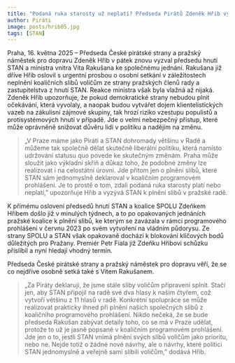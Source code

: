 ```yaml
---
title: "Podaná ruka starosty už neplatí? Předseda Pirátů Zdeněk Hřib vyzval předsedu hnutí Starostů Víta Rakušana k jednání"
author: Piráti
image: posts/hrib05.jpg
tags: [STAN]
---
```


Praha, 16. května 2025 – Předseda České pirátské strany a pražský náměstek pro dopravu Zdeněk Hřib v pátek znovu vyzval předsedu hnutí STAN a ministra vnitra Víta Rakušana ke společnému jednání. Rakušana již dříve Hřib oslovil s urgentní prosbou o osobní setkání v záležitostech neplnění koaličních slibů voličům ze strany pražských členů rady a zastupitelstva z hnutí STAN. Reakce ministra však byla vlažná až nijaká. Zdeněk Hřib upozorňuje, že pokud demokratické strany nebudou plnit očekávání, která vyvolaly, a naopak budou vytvářet dojem klientelistických vazeb na zákulisní zájmové skupiny, tak hrozí riziko vzestupu populistů a protisystémových hnutí v případě. Jde o velmi nebezpečný přístup, které může oprávněně snižovat důvěru lidí v politiku a nadějím na změnu.

> „V Praze máme jako Piráti a STAN dohromady většinu v Radě a můžeme tak společně dělat skutečně liberální politiku, která namísto udržování statusu quo povede ke skutečným změnám. Praha může sloužit jako výkladní skříň a důkaz toho, že podobné změny lze realizovat i na celostátní úrovni. Jde přitom jen o plnění slibů, které STAN sám jednomyslně deklaroval v koaličním programovém prohlášení. Je to prostě o tom, zdali podaná ruka starosty platí nebo neplatí,” upozorňuje Hřib a vyzývá STAN k plnění slibů v pražské radě. 

K přímému oslovení předsedů hnutí STAN a koalice SPOLU Zdeňkem Hřibem došlo již v minulých týdnech, a to po opakovaných jednáních pražské koalice k plnění slibů, ke kterým se zavázala v rámci programového prohlášení v červnu 2023 po svém vytvoření na vládním půdorysu. Ze strany SPOLU a STAN však opakovaně dochází k blokování klíčových bodů důležitých pro Pražany. Premiér Petr Fiala již Zdeňku Hřibovi schůzku přislíbil a nyní hledají vhodný termín. 

Předseda České pirátské strany a pražský náměstek pro dopravu věří, že se co nejdříve osobně setká také s Vítem Rakušanem. 

> „Za Piráty deklaruji, že jsme stále sliby voličům připraveni splnit. Stačí jen, aby STAN připojil na radě své dva hlasy k našim čtyřem, což vytvoří většinu z 11 hlasů v radě. Konkrétní spolupráce se může realizovat prakticky ihned při plnění našich společných slibů z koaličního programového prohlášení. Nikdo nečeká, že se bude předseda Rakušan zabývat detaily toho, co se má v Praze udělat, protože to už je jasně popsané v koaličním programovém prohlášení. Jde jen o to, jestli STAN vnímá plnění svých slibů voličům jako prioritu, nebo ne. Nejde totiž o žádné nové návrhy, ale o návrhy, které politici STAN jednomyslně a veřejně sami slíbili voličům,” dodává Hřib.
